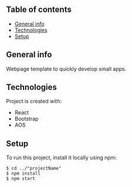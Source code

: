 ## Table of contents
* [General info](#general-info)
* [Technologies](#technologies)
* [Setup](#setup)

## General info
Webpage template to quickly develop small apps.


## Technologies
Project is created with:
* React
* Bootstrap
* AOS

## Setup
To run this project, install it locally using npm:

```
$ cd ../"projectName"
$ npm install
$ npm start
```